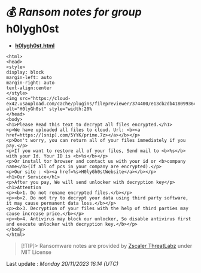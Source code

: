 # 💰 _Ransom notes for group_ h0lygh0st
* **[h0lygh0st.html](https://ransomware.live/ransomware_notes/h0lygh0st/h0lygh0st.html)**

```
<html>
<head>
<style>
display: block
margin-left: auto
margin-right: auto
text-align:center
</style>
<img src="https://cloud-ex42.usaupload.com/cache/plugins/filepreviewer/374400/e13cb2db4180993642e2a5b800ec86206e0a0a4885349964868ad20c14f04ceb/1100x800_cropped.jpg" alt="H0lyGh0st" style="width:20%
</head>
<body>
<h1>Please Read this text to decrypt all files encrypted.</h1>
<p>We have uploaded all files to cloud. Url: <b><a href=https://[snip].com/5YYK/prime.7z></a></b></p>
<p>Don't worry, you can return all of your files immediately if you pay.</p>
<p>If you want to restore all of your files, Send mail to <b>%s</b> with your Id. Your ID is <b>%s</b></p>
<p>Or install tor browser and contact us with your id or <b>company name</b>(If all of pcs in your company are encrypted).</p>
<p>Our site : <b><a href=%s>H0lyGh0stWebsite</a></b></p>
<h1>Our Service</h1>
<p>After you pay, We will send unlocker with decryption key</p>
<h1>Attention
<p><b>1. Do not rename encrypted files.</b></p>
<p><b>2. Do not try to decrypt your data using third party software, it may cause permanent data loss.</b></p>
<p><b>3. Decryption of your files with the help of third parties may cause increase price.</b></p>
<p><b>4. Antivirus may block our unlocker, So disable antivirus first and execute unlocker with decryption key.</b></p>
</body>
</html>

```


> [!TIP]> Ransomware notes are provided by [Zscaler ThreatLabz](https://github.com/threatlabz/ransomware_notes) under MIT License
> 




Last update : _Monday 20/11/2023 16.14 (UTC)_


